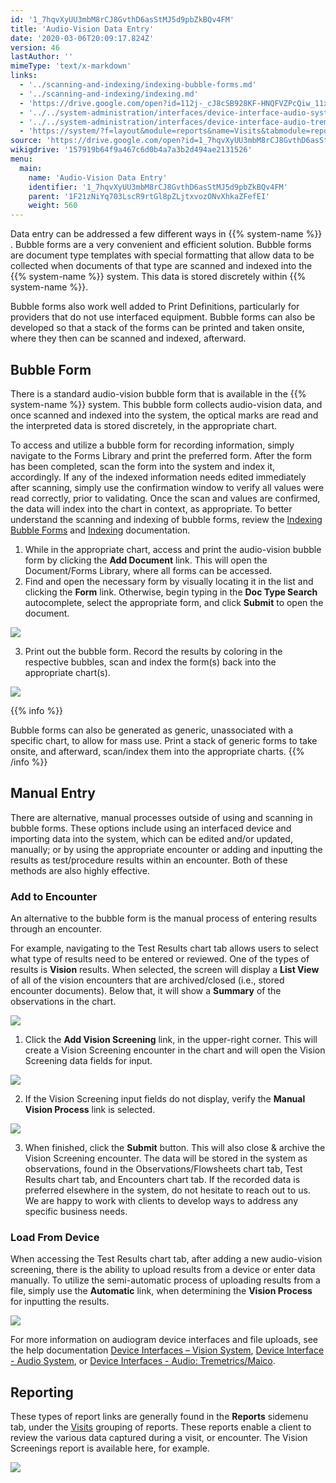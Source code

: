 ```yaml
---
id: '1_7hqvXyUU3mbM8rCJ8GvthD6asStMJ5d9pbZkBQv4FM'
title: 'Audio-Vision Data Entry'
date: '2020-03-06T20:09:17.824Z'
version: 46
lastAuthor: ''
mimeType: 'text/x-markdown'
links:
  - '../scanning-and-indexing/indexing-bubble-forms.md'
  - '../scanning-and-indexing/indexing.md'
  - 'https://drive.google.com/open?id=112j-_cJ8cSB928KF-HNQFVZPcQiw_11x8p77UtzmqMs'
  - '../../system-administration/interfaces/device-interface-audio-system.md'
  - '../../system-administration/interfaces/device-interface-audio-tremetrics-maico.md'
  - 'https://system/?f=layout&module=reports&name=Visits&tabmodule=reports&t=Visits&tabmodule=reports&tabselect=Visits'
source: 'https://drive.google.com/open?id=1_7hqvXyUU3mbM8rCJ8GvthD6asStMJ5d9pbZkBQv4FM'
wikigdrive: '157919b64f9a467c6d0b4a7a3b2d494ae2131526'
menu:
  main:
    name: 'Audio-Vision Data Entry'
    identifier: '1_7hqvXyUU3mbM8rCJ8GvthD6asStMJ5d9pbZkBQv4FM'
    parent: '1F21zNiYq703LscR9rtGl8pZLjtxvozONvXhkaZFefEI'
    weight: 560
---
```

Data entry can be addressed a few different ways in {{% system-name %}} . Bubble forms are a very convenient and efficient solution. Bubble forms are document type templates with special formatting that allow data to be collected when documents of that type are scanned and indexed into the {{% system-name %}} system. This data is stored discretely within {{% system-name %}}.

Bubble forms also work well added to Print Definitions, particularly for providers that do not use interfaced equipment. Bubble forms can also be developed so that a stack of the forms can be printed and taken onsite, where they then can be scanned and indexed, afterward.
  
## Bubble Form  
  
There is a standard audio-vision bubble form that is available in the {{% system-name %}} system. This bubble form collects audio-vision data, and once scanned and indexed into the system, the optical marks are read and the interpreted data is stored discretely, in the appropriate chart.

To access and utilize a bubble form for recording information, simply navigate to the Forms Library and print the preferred form. After the form has been completed, scan the form into the system and index it, accordingly. If any of the indexed information needs edited immediately after scanning, simply use the confirmation window to verify all values were read correctly, prior to validating. Once the scan and values are confirmed, the data will index into the chart in context, as appropriate. To better understand the scanning and indexing of bubble forms, review the [Indexing Bubble Forms](../scanning-and-indexing/indexing-bubble-forms.md) and [Indexing](../scanning-and-indexing/indexing.md) documentation.
1. While in the appropriate chart, access and print the audio-vision bubble form by clicking the <strong>Add Document</strong> link. This will open the Document/Forms Library, where all forms can be accessed.
2. Find and open the necessary form by visually locating it in the list and clicking the <strong>Form</strong> link. Otherwise, begin typing in the <strong>Doc Type Search</strong> autocomplete, select the appropriate form, and click <strong>Submit</strong> to open the document.
  
![](../audio-vision-data-entry.assets/10000201000004720000016EC727A06CA43DC2D6.png)  

3. Print out the bubble form. Record the results by coloring in the respective bubbles, scan and index the form(s) back into the appropriate chart(s).



  
![](../audio-vision-data-entry.assets/10000201000002B300000181346EF398805028A3.png)  

{{% info %}}

Bubble forms can also be generated as generic, unassociated with a specific chart, to allow for mass use. Print a stack of generic forms to take onsite, and afterward, scan/index them into the appropriate charts.
{{% /info %}}
  
## Manual Entry  

There are alternative, manual processes outside of using and scanning in bubble forms. These options include using an interfaced device and importing data into the system, which can be edited and/or updated, manually; or by using the appropriate encounter or adding and inputting the results as test/procedure results within an encounter. Both of these methods are also highly effective.
  
### Add to Encounter  

An alternative to the bubble form is the manual process of entering results through an encounter.

For example, navigating to the Test Results chart tab allows users to select what type of results need to be entered or reviewed. One of the types of results is **Vision** results. When selected, the screen will display a **List View** of all of the vision encounters that are archived/closed (i.e., stored encounter documents). Below that, it will show a **Summary** of the observations in the chart.
  
![](../audio-vision-data-entry.assets/1000020100000556000001DB37537A43001DD0B0.png)  

1. Click the <strong>Add Vision Screening</strong> link, in the upper-right corner. This will create a Vision Screening encounter in the chart and will open the Vision Screening data fields for input.
  
![](../audio-vision-data-entry.assets/10000201000005560000013E995D2522E90A5C38.png)  

2. If the Vision Screening input fields do not display, verify the <strong>Manual Vision Process</strong> link is selected.
  
![](../audio-vision-data-entry.assets/10000201000002FD0000024F05B82F79847ABBFB.png)  

3. When finished, click the <strong>Submit</strong> button. This will also close & archive the Vision Screening encounter.
The data will be stored in the system as observations, found in the Observations/Flowsheets chart tab, Test Results chart tab, and Encounters chart tab. If the recorded data is preferred elsewhere in the system, do not hesitate to reach out to us. We are happy to work with clients to develop ways to address any specific business needs.
  
### Load From Device  

When accessing the Test Results chart tab, after adding a new audio-vision screening, there is the ability to upload results from a device or enter data manually. To utilize the semi-automatic process of uploading results from a file, simply use the **Automatic** link, when determining the **Vision Process** for inputting the results.
  
![](../audio-vision-data-entry.assets/10000201000002EC000001D2B7D4CBDB9A740C4F.png)  

For more information on audiogram device interfaces and file uploads, see the help documentation [Device Interfaces – Vision System](https://drive.google.com/open?id=112j-_cJ8cSB928KF-HNQFVZPcQiw_11x8p77UtzmqMs), [Device Interface - Audio System](../../system-administration/interfaces/device-interface-audio-system.md), or [Device Interfaces - Audio: Tremetrics/Maico](../../system-administration/interfaces/device-interface-audio-tremetrics-maico.md).
  
## Reporting  

These types of report links are generally found in the **Reports** sidemenu tab, under the [Visits](https://system/?f=layout&module=reports&name=Visits&tabmodule=reports&t=Visits&tabmodule=reports&tabselect=Visits) grouping of reports. These reports enable a client to review the various data captured during a visit, or encounter. The Vision Screenings report is available here, for example.
  
![](../audio-vision-data-entry.assets/100002010000044D0000024A369DE7AC58B4BCA7.png)  

